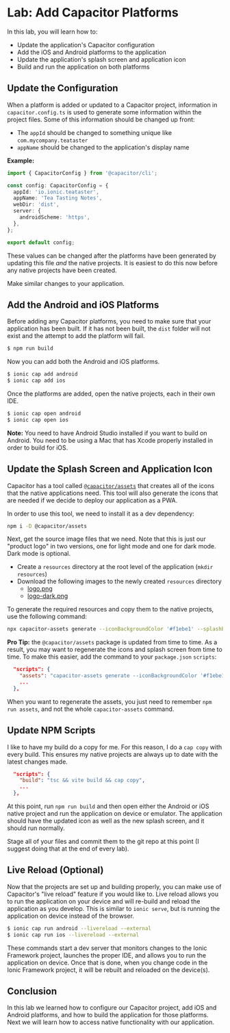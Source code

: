 # Lab: Add Capacitor Platforms

In this lab, you will learn how to:

- Update the application's Capacitor configuration
- Add the iOS and Android platforms to the application
- Update the application's splash screen and application icon
- Build and run the application on both platforms

## Update the Configuration

When a platform is added or updated to a Capacitor project, information in `capacitor.config.ts` is used to generate some information within the project files. Some of this information should be changed up front:

- The `appId` should be changed to something unique like `com.mycompany.teataster`
- `appName` should be changed to the application's display name

**Example:**

```typescript
import { CapacitorConfig } from '@capacitor/cli';

const config: CapacitorConfig = {
  appId: 'io.ionic.teataster',
  appName: 'Tea Tasting Notes',
  webDir: 'dist',
  server: {
    androidScheme: 'https',
  },
};

export default config;
```

These values can be changed after the platforms have been generated by updating this file _and_ the native projects. It is easiest to do this now before any native projects have been created.

Make similar changes to your application.

## Add the Android and iOS Platforms

Before adding any Capacitor platforms, you need to make sure that your application has been built. If it has not been built, the `dist` folder will not exist and the attempt to add the platform will fail.

```bash
$ npm run build
```

Now you can add both the Android and iOS platforms.

```bash
$ ionic cap add android
$ ionic cap add ios
```

Once the platforms are added, open the native projects, each in their own IDE.

```bash
$ ionic cap open android
$ ionic cap open ios
```

**Note:** You need to have Android Studio installed if you want to build on Android. You need to be using a Mac that has Xcode properly installed in order to build for iOS.

## Update the Splash Screen and Application Icon

Capacitor has a tool called <a href="https://www.npmjs.com/package/@capacitor/assets" target="_blank">`@capacitor/assets`</a> that creates all of the icons that the native applications need. This tool will also generate the icons that are needed if we decide to deploy our application as a PWA.

In order to use this tool, we need to install it as a dev dependency:

```bash
npm i -D @capacitor/assets
```

Next, get the source image files that we need. Note that this is just our "product logo" in two versions, one for light mode and one for dark mode. Dark mode is optional.

- Create a `resources` directory at the root level of the application (`mkdir resources`)
- Download the following images to the newly created `resources` directory
  - <a download href="/assets/packages/ionic-react/logo.png">logo.png</a>
  - <a download href="/assets/packages/ionic-react/logo-dark.png">logo-dark.png</a>

To generate the required resources and copy them to the native projects, use the following command:

```bash
npx capacitor-assets generate --iconBackgroundColor '#f1ebe1' --splashBackgroundColor '#f1ebe1' --iconBackgroundColorDark '#110b00' --splashBackgroundColorDark '#110b00'
```

**Pro Tip:** the `@capacitor/assets` package is updated from time to time. As a result, you may want to regenerate the icons and splash screen from time to time. To make this easier, add the command to your `package.json` `scripts`:

```json
  "scripts": {
    "assets": "capacitor-assets generate --iconBackgroundColor '#f1ebe1' --splashBackgroundColor '#f1ebe1' --iconBackgroundColorDark '#110b00' --splashBackgroundColorDark '#110b00'",
    ...
  },
```

When you want to regenerate the assets, you just need to remember `npm run assets`, and not the whole `capacitor-assets` command.

## Update NPM Scripts

I like to have my build do a copy for me. For this reason, I do a `cap copy` with every build. This ensures my native projects are always up to date with the latest changes made.

```json
  "scripts": {
    "build": "tsc && vite build && cap copy",
    ...
  },
```

At this point, run `npm run build` and then open either the Android or iOS native project and run the application on device or emulator. The application should have the updated icon as well as the new splash screen, and it should run normally.

Stage all of your files and commit them to the git repo at this point (I suggest doing that at the end of every lab).

## Live Reload (Optional)

Now that the projects are set up and building properly, you can make use of Capacitor's "live reload" feature if you would like to. Live reload allows you to run the application on your device and will re-build and reload the application as you develop. This is similar to `ionic serve`, but is running the application on device instead of the browser.

```bash
$ ionic cap run android --livereload --external
$ ionic cap run ios --livereload --external
```

These commands start a dev server that monitors changes to the Ionic Framework project, launches the proper IDE, and allows you to run the application on device. Once that is done, when you change code in the Ionic Framework project, it will be rebuilt and reloaded on the device(s).

## Conclusion

In this lab we learned how to configure our Capacitor project, add iOS and Android platforms, and how to build the application for those platforms. Next we will learn how to access native functionality with our application.
